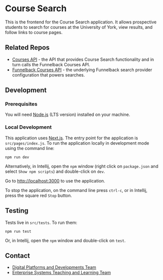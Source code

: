 # Course Search

This is the frontend for the Course Search application. It allows
prospective students to search for courses at the University of York,
view results, and follow links to course pages.

## Related Repos

- [Courses API](https://github.com/university-of-york/uoy-api-courses) - the API that provides Course Search functionality and in turn calls the Funnelback Courses API.
- [Funnelback Courses API](https://github.com/university-of-york/uoy-config-funnelback-courses) - the underlying Funnelback search provider configuration that powers searches.

## Development

### Prerequisites

You will need [Node.js](https://nodejs.org/en/download/) (LTS version) installed on your machine.

### Local Development

This application uses [Next.js](https://nextjs.org/). The entry point
for the application is `src/pages/index.js`. To run the
application locally in development mode using the command line:

```
npm run dev
```

Alternatively, in Intellij, open the `npm` window (right click
on `package.json` and select `Show npm scripts`) and double-click on
`dev`.

Go to [http://localhost:3000](http://localhost:3000)
to use the application.

To stop the application, on the command line press `ctrl-c`, or in
Intellij, press the square red `Stop` button.

## Testing

Tests live in `src/tests`. To run them:

```
npm run test
```

Or, in Intellij, open the `npm` window and double-click on `test`.

## Contact

- [Digital Platforms and Developments Team](mailto:marketing-support@york.ac.uk)
- [Enterprise Systems Teaching and Learning Team](mailto:esg-teaching-and-learning-group@york.ac.uk)
